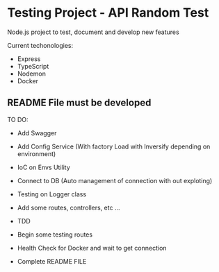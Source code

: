 # Testing Project - API Random Test

Node.js project to test, document and develop new features

Current techonologies:

- Express
- TypeScript
- Nodemon
- Docker

## README File must be developed

TO DO:

- Add Swagger
- Add Config Service (With factory Load with Inversify depending on environment)
- IoC on Envs Utility
- Connect to DB (Auto management of connection with out exploting)
- Testing on Logger class
- Add some routes, controllers, etc ...
- TDD
- Begin some testing routes

- Health Check for Docker and wait to get connection
- Complete README FILE
